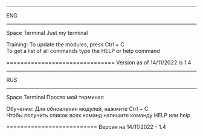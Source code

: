 _____________________________________
ENG
_____________________________________

Space Terminal
Just my terminal

Training:
To update the modules, press Ctrl + C                                                           
To get a list of all commands type the HELP or help command



===============================
Version as of 14/11/2022 is 1.4
_____________________________________
RUS
_____________________________________

Space Terminal
Просто мой терминал

Обучение:
Для обновления модулей, нажмите Ctrl + C                                                           
Чтобы получить список всех команд напишите команду HELP или help



==========================
Версия на 14/11/2022 - 1.4
